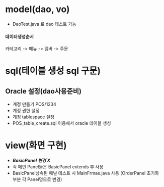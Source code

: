 # model(dao, vo)
- DaoTest.java 로 dao 테스트 가능
#### 데이터생성순서
카테고리 -> 메뉴 -> 멤버 -> 주문
# sql(테이블 생성 sql 구문)
## Oracle 설정(dao사용준비)
- 계정 만들기 POS/1234
- 계정 권한 설정
- 계정 tablespace 설정
- POS_table_create.sql 이용해서 oracle 테이블 생성
# view(화면 구현)
- ***BasicPanel 변경 X***
- 각 메인 Panel들은 BasicPanel extends 후 사용
- BasicPanel상속된 패널 테스트 시 MainFrmae.java 사용 (OrderPanel 초기화 부분 각 Panel명으로 변경)
